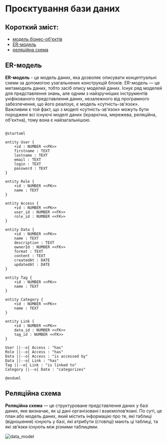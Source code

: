 # Проєктування бази даних

## Короткий зміст:
- [модель бізнес-об'єктів](#BusinessObjectsModel)
- [ER-модель](#ERModel)
- [реляційна схема](#RelationalSchema)

<span id="ERModel"></span>
## ER-модель
**ER-модель** - це модель даних, яка дозволяє описувати концептуальні схеми за допомогою узагальнених конструкцій блоків. ER-модель — це метамодель даних, тобто засіб опису моделей даних. Існує ряд моделей для представлення знань, але одним з найзручніших інструментів уніфікованого представлення даних, незалежного від програмного забезпечення, що його реалізує, є модель «сутність-зв'язок». Важливим є той факт, що з моделі «сутність-зв'язок» можуть бути породжені всі існуючі моделі даних (ієрархічна, мережева, реляційна, об'єктна), тому вона є найзагальнішою.

```plantuml

@startuml

entity User {
    +id : NUMBER <<PK>>
    firstname : TEXT
    lastname : TEXT
    email : TEXT
    login : TEXT
    password : TEXT
}

entity Role {
    +id : NUMBER <<PK>>
    name : TEXT
}

entity Access {
    +id : NUMBER <<PK>>
    user_id : NUMBER <<FK>>
    role_id : NUMBER <<FK>>
}

entity Data {
    +id : NUMBER <<PK>>
    name : TEXT
    description : TEXT
    ownerId : NUMBER <<FK>>
    format : TEXT
    content : TEXT
    createdAt : DATE
    updatedAt : DATE
}

entity Tag {
    +id : NUMBER <<PK>>
    name : TEXT
}

entity Category {
    +id : NUMBER <<PK>>
    name : TEXT
}

entity Link {
    +id : NUMBER <<PK>>
    data_id : NUMBER <<FK>>
    tag_id : NUMBER <<FK>>
}

User ||--o{ Access : "has"
Role ||--o{ Access : "has"
Data ||--o{ Access : "is accessed by"
Data ||--o{ Link : "has"
Tag ||--o{ Link : "is linked to"
Category ||--o{ Data : "categorizes"

@enduml
```

</center>


<span id="RelationalSchema"></span>
## Реляційна схема
**Реляційна схема** — це структуроване представлення даних у базі даних, яке визначає, як ці дані організовані і взаємопов’язані. По суті, це план або модель даних, який містить інформацію про те, які таблиці (відношення) існують у базі, які атрибути (стовпці) мають ці таблиці, та які зв’язки існують між різними таблицями.

![data_model](https://github.com/user-attachments/assets/c561b973-57cb-4650-91f9-7312b1471114)



